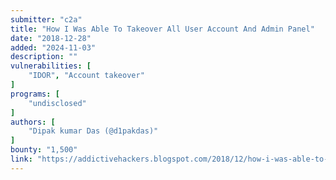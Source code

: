 ```yaml
---
submitter: "c2a"
title: "How I Was Able To Takeover All User Account And Admin Panel"
date: "2018-12-28"
added: "2024-11-03"
description: ""
vulnerabilities: [
    "IDOR", "Account takeover"
]
programs: [
    "undisclosed"
]
authors: [
    "Dipak kumar Das (@d1pakdas)"
]
bounty: "1,500"
link: "https://addictivehackers.blogspot.com/2018/12/how-i-was-able-to-takeover-all-user.html"
---
```




